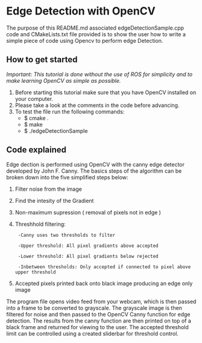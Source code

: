 # Edge Detection with OpenCV

The purpose of this README.md associated edgeDetectionSample.cpp code and CMakeLists.txt file provided is to show the user how to write a 
simple piece of code using Opencv to perform edge Detection.

## How to get started

*Important: This tutorial is done without the use of ROS for simplicity and to make learning OpenCV as simple as possible.*

1. Before starting this tutorial make sure that you have OpenCV installed on your computer.
2. Please take a look at the comments in the code before advancing.
3. To test the file run the following commands:
    - $ cmake .
    - $ make
    - $ ./edgeDetectionSample
    
## Code explained 

Edge dection is performed using OpenCV with the canny edge detector developed by John F. Canny. The basics steps of the algorithm can be 
broken down into the five simplified steps below:

1. Filter noise from the image
2. Find the intesity of the Gradient
3. Non-maximum supression ( removal of pixels not in edge )
4. Threshhold filtering:

        -Canny uses two thresholds to filter

        -Upper threshold: All pixel gradients above accepted
        
        -Lower threshold: All pixel gradients below rejected
         
        -Inbetween thresholds: Only accepted if connected to pixel above upper threshold
        
5. Accepted pixels printed back onto black image producing an edge only image

The program file opens video feed from your webcam, which is then passed into a frame to be converted to grayscale. The grayscale image
is then filtered for noise and then passed to the OpenCV Canny function for edge detection. The results from the canny function are then 
printed on top of a black frame and returned for viewing to the user. The accepted threshold limit can be controlled using a created 
sliderbar for threshold control.






